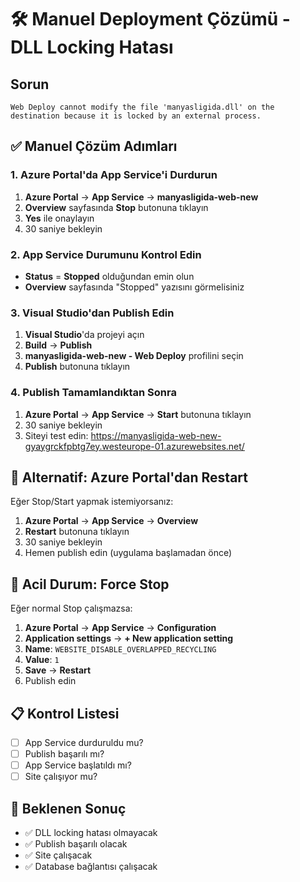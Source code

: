 # 🛠️ Manuel Deployment Çözümü - DLL Locking Hatası

## Sorun
```
Web Deploy cannot modify the file 'manyasligida.dll' on the destination because it is locked by an external process.
```

## ✅ Manuel Çözüm Adımları

### 1. Azure Portal'da App Service'i Durdurun

1. **Azure Portal** → **App Service** → **manyasligida-web-new**
2. **Overview** sayfasında **Stop** butonuna tıklayın
3. **Yes** ile onaylayın
4. 30 saniye bekleyin

### 2. App Service Durumunu Kontrol Edin

- **Status** = **Stopped** olduğundan emin olun
- **Overview** sayfasında "Stopped" yazısını görmelisiniz

### 3. Visual Studio'dan Publish Edin

1. **Visual Studio**'da projeyi açın
2. **Build** → **Publish**
3. **manyasligida-web-new - Web Deploy** profilini seçin
4. **Publish** butonuna tıklayın

### 4. Publish Tamamlandıktan Sonra

1. **Azure Portal** → **App Service** → **Start** butonuna tıklayın
2. 30 saniye bekleyin
3. Siteyi test edin: https://manyasligida-web-new-gyaygrckfpbtg7ey.westeurope-01.azurewebsites.net/

## 🔄 Alternatif: Azure Portal'dan Restart

Eğer Stop/Start yapmak istemiyorsanız:

1. **Azure Portal** → **App Service** → **Overview**
2. **Restart** butonuna tıklayın
3. 30 saniye bekleyin
4. Hemen publish edin (uygulama başlamadan önce)

## 🚨 Acil Durum: Force Stop

Eğer normal Stop çalışmazsa:

1. **Azure Portal** → **App Service** → **Configuration**
2. **Application settings** → **+ New application setting**
3. **Name**: `WEBSITE_DISABLE_OVERLAPPED_RECYCLING`
4. **Value**: `1`
5. **Save** → **Restart**
6. Publish edin

## 📋 Kontrol Listesi

- [ ] App Service durduruldu mu?
- [ ] Publish başarılı mı?
- [ ] App Service başlatıldı mı?
- [ ] Site çalışıyor mu?

## 🎯 Beklenen Sonuç

- ✅ DLL locking hatası olmayacak
- ✅ Publish başarılı olacak
- ✅ Site çalışacak
- ✅ Database bağlantısı çalışacak

